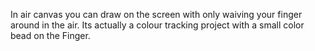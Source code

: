  In air canvas you can draw on the screen with only waiving your finger around in the air. Its actually a colour tracking project with a small color bead on the Finger.
